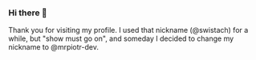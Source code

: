 ### Hi there 👋

Thank you for visiting my profile. I used that nickname (@swistach) for a while, but "show must go on", and someday I decided to change my nickname to @mrpiotr-dev.
